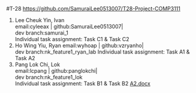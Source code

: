 #T-28
https://github.com/SamuraiLee0513007/T28-Project-COMP3111
1. Lee Cheuk Yin, Ivan  
    email:cyleeax | github:SamuraiLee0513007|  
    dev branch:samurai_1  
    Individual task assignment: Task C1 & Task C2
2. Ho Wing Yiu, Ryan 
    email:wyhoap | github:vzryanho|  
    dev branch:nk_feature1_ryan_lab
    Individual task assignment: Task A1 & Task A2
3. Pang Lok Chi, Lok  
	email:lcpang | github:panglokchi|  
	dev branch:nk_feature1_lok  
	Individual task assignment: Task B1 & Task B2
	[A2.docx](https://github.com/SamuraiLee0513007/T28-Project-COMP3111/files/7613890/A2.docx)
